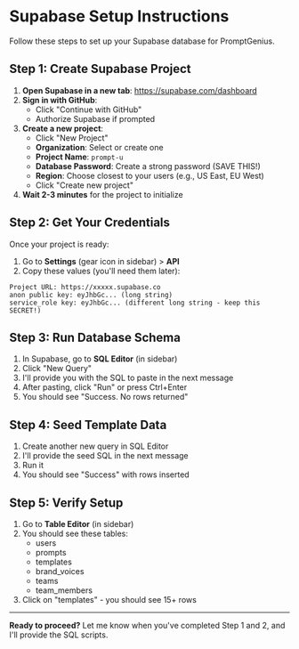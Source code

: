# Supabase Setup Instructions

Follow these steps to set up your Supabase database for PromptGenius.

## Step 1: Create Supabase Project

1. **Open Supabase in a new tab**: https://supabase.com/dashboard
2. **Sign in with GitHub**:
   - Click "Continue with GitHub"
   - Authorize Supabase if prompted
3. **Create a new project**:
   - Click "New Project"
   - **Organization**: Select or create one
   - **Project Name**: `prompt-u`
   - **Database Password**: Create a strong password (SAVE THIS!)
   - **Region**: Choose closest to your users (e.g., US East, EU West)
   - Click "Create new project"
4. **Wait 2-3 minutes** for the project to initialize

## Step 2: Get Your Credentials

Once your project is ready:

1. Go to **Settings** (gear icon in sidebar) > **API**
2. Copy these values (you'll need them later):

```
Project URL: https://xxxxx.supabase.co
anon public key: eyJhbGc... (long string)
service_role key: eyJhbGc... (different long string - keep this SECRET!)
```

## Step 3: Run Database Schema

1. In Supabase, go to **SQL Editor** (in sidebar)
2. Click "New Query"
3. I'll provide you with the SQL to paste in the next message
4. After pasting, click "Run" or press Ctrl+Enter
5. You should see "Success. No rows returned"

## Step 4: Seed Template Data

1. Create another new query in SQL Editor
2. I'll provide the seed SQL in the next message
3. Run it
4. You should see "Success" with rows inserted

## Step 5: Verify Setup

1. Go to **Table Editor** (in sidebar)
2. You should see these tables:
   - users
   - prompts
   - templates
   - brand_voices
   - teams
   - team_members
3. Click on "templates" - you should see 15+ rows

---

**Ready to proceed?** Let me know when you've completed Step 1 and 2, and I'll provide the SQL scripts.

